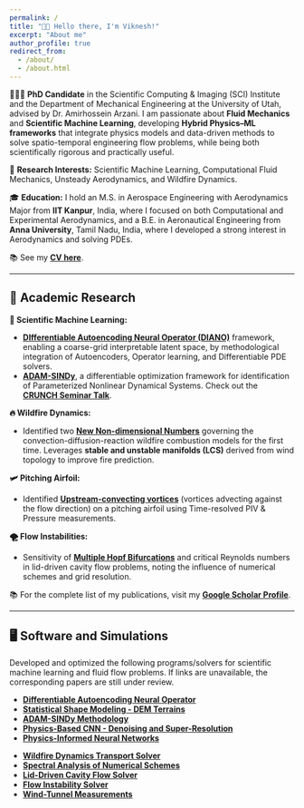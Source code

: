 ```yaml
---
permalink: /
title: "👋🏼 Hello there, I'm Viknesh!"
excerpt: "About me"
author_profile: true
redirect_from: 
  - /about/
  - /about.html
---
```


<div class="about-section">

👨🏻‍🎓 **PhD Candidate** in the Scientific Computing & Imaging (SCI) Institute and the Department of Mechanical Engineering at the University of Utah, advised by Dr. Amirhossein Arzani. I am passionate about **Fluid Mechanics** and **Scientific Machine Learning**, developing **Hybrid Physics–ML frameworks** that integrate physics models and data-driven methods to solve spatio-temporal engineering flow problems, while being both scientifically rigorous and practically useful.

🔬 **Research Interests:** Scientific Machine Learning, Computational Fluid Mechanics, Unsteady Aerodynamics, and Wildfire Dynamics.

🎓 **Education:** I hold an M.S. in Aerospace Engineering with Aerodynamics Major from **IIT Kanpur**, India, where I focused on both Computational and Experimental Aerodynamics, and a B.E. in Aeronautical Engineering from **Anna University**, Tamil Nadu, India, where I developed a strong interest in Aerodynamics and solving PDEs.  

📚 See my [**CV here**](/files/Siva_Resume.pdf).

---

## 🔬 Academic Research

**🤖 Scientific Machine Learning:**  
<ul>
  <li><a href="https://www.arxiv.org/abs/2510.00233"><strong>DIfferentiable Autoencoding Neural Operator (DIANO)</strong></a> framework, enabling a coarse-grid interpretable latent space, by methodological integration of Autoencoders, Operator learning, and Differentiable PDE solvers.</li>
  <li><a href="https://arxiv.org/abs/2410.16528"><strong>ADAM-SINDy</strong></a>, a differentiable optimization framework for identification of Parameterized Nonlinear Dynamical Systems. Check out the <a href="https://youtu.be/4vTV2xLCOGQ" target="_blank"><strong>CRUNCH Seminar Talk</strong></a>.</li>
</ul>

**🔥 Wildfire Dynamics:**  
<ul>
  <li>Identified two <a href="https://arxiv.org/abs/2411.04007v2"><strong>New Non-dimensional Numbers</strong></a> governing the convection-diffusion-reaction wildfire combustion models for the first time. Leverages <strong>stable and unstable manifolds (LCS)</strong> derived from wind topology to improve fire prediction.</li>
</ul>

**🛩️ Pitching Airfoil:**  
<ul>
  <li>Identified <a href="https://pubs.aip.org/aip/pof/article/33/8/087115/1080453/Active-control-of-separated-flow-on-a-symmetric"><strong>Upstream-convecting vortices</strong></a> (vortices advecting against the flow direction) on a pitching airfoil using Time-resolved PIV & Pressure measurements.</li>
</ul>

**🌪️ Flow Instabilities:**  
<ul>
  <li>Sensitivity of <a href="https://journals.aps.org/pre/abstract/10.1103/PhysRevE.99.013305"><strong>Multiple Hopf Bifurcations</strong></a> and critical Reynolds numbers in lid-driven cavity flow problems, noting the influence of numerical schemes and grid resolution.</li>
</ul>

📚 For the complete list of my publications, visit my [**Google Scholar Profile**](https://scholar.google.com/citations?user=fK58-PEAAAAJ&hl=en).

---

## 🖥️ Software and Simulations

Developed and optimized the following programs/solvers for scientific machine learning and fluid flow problems. If links are unavailable, the corresponding papers are still under review.

<div class="project-grid">

<div>
<ul>
  <li><a href="https://github.com/siva-viknesh/Differentiable_Autoencoding_Neural_Operator"><strong>Differentiable Autoencoding Neural Operator</strong></a></li>
  <li><a href="https://github.com/siva-viknesh/Statistical_Shape_Modeling_DEM"><strong>Statistical Shape Modeling - DEM Terrains</strong></a></li>
  <li><a href="https://github.com/siva-viknesh/ADAM-SINDy"><strong>ADAM-SINDy Methodology</strong></a></li>
  <li><a href="https://github.com/siva-viknesh/Physics-Based_ML/blob/main/Fluid_Mechanics/Physics-based_CNN.ipynb"><strong>Physics-Based CNN - Denoising and Super-Resolution</strong></a></li>
  <li><a href="https://github.com/siva-viknesh/Inverse-BC-PINN-Framework"><strong>Physics-Informed Neural Networks</strong></a></li>
</ul>
</div>

<div>
<ul>
  <li><a href="https://github.com/siva-viknesh/Wildland_Fire_Dynamics"><strong>Wildfire Dynamics Transport Solver</strong></a></li>
  <li><a href="https://github.com/siva-viknesh/Computational_Fluid_Mechanics/tree/main/Spectral_Analysis"><strong>Spectral Analysis of Numerical Schemes</strong></a></li>
  <li><a href="https://github.com/siva-viknesh/Computational_Fluid_Mechanics/tree/main/Lid_Driven_Cavity_Flow"><strong>Lid-Driven Cavity Flow Solver</strong></a></li>
  <li><a href="https://github.com/siva-viknesh/Computational_Fluid_Mechanics/tree/main/Fluid_Solvers"><strong>Flow Instability Solver</strong></a></li>
  <li><a href="https://github.com/siva-viknesh/Experiments_Pitching_Airfoil"><strong>Wind-Tunnel Measurements</strong></a></li>
</ul>
</div>

</div>
</div>
